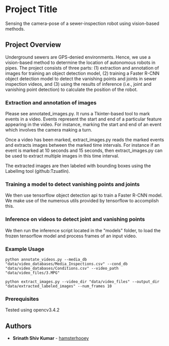 # Project Title

Sensing the camera-pose of a sewer-inspection robot using vision-based methods.

## Project Overview

Underground sewers are GPS-denied environments. Hence, we use a vision-based method to determine the location of autonomous robots in pipes. The project consists of three parts: (1) extraction and annotation of images for training an object detection model, (2) training a Faster R-CNN object detection model to detect the vanishing points and joints in sewer inspection videos, and (3) using the results of inference (i.e., joint and vanishing point detection) to calculate the position of the robot.

### Extraction and annotation of images

Please see annotated_images.py. It runs a Tkinter-based tool to mark events in a video. Events represent the start and end of a particular feature appearing in the video. For instance, marking the start and end of an event which involves the camera making a turn. 

Once a video has been marked, extract_images.py reads the marked events and extracts images between the marked time intervals. For instance if an event is marked at 10 seconds and 15 seconds, then extract_images.py can be used to extract multiple images in this time interval.

The extracted images are then labeled with bounding boxes using the LabelImg tool (github:Tzuatlin).

### Training a model to detect vanishing points and joints

We then use tensorflow object detection api to train a Faster R-CNN model. We make use of the numerous utils provided by tensorflow to accomplish this.

### Inference on videos to detect joint and vanishing points

We then run the inference script located in the "models" folder, to load the frozen tensorflow model and process frames of an input video.


### Example Usage

```
python annotate_videos.py --media_db "data/video_databases/Media_Inspections.csv" --cond_db "data/video_databases/Conditions.csv" --video_path "data/video_files/3.MPG"
```
```
python extract_images.py --video_dir "data/video_files" --output_dir "data/extracted_labeled_images" --num_frames 10
```

### Prerequisites

Tested using opencv3.4.2

## Authors

* **Srinath Shiv Kumar** - [hamsterhooey](https://github.com/hamsterhooey)
